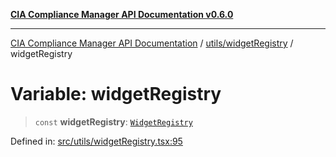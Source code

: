 [**CIA Compliance Manager API Documentation v0.6.0**](../../../README.md)

***

[CIA Compliance Manager API Documentation](../../../modules.md) / [utils/widgetRegistry](../README.md) / widgetRegistry

# Variable: widgetRegistry

> `const` **widgetRegistry**: [`WidgetRegistry`](../classes/WidgetRegistry.md)

Defined in: [src/utils/widgetRegistry.tsx:95](https://github.com/Hack23/cia-compliance-manager/blob/32fe683007dd7fe1aa6b244d2353e60fab4f51de/src/utils/widgetRegistry.tsx#L95)
